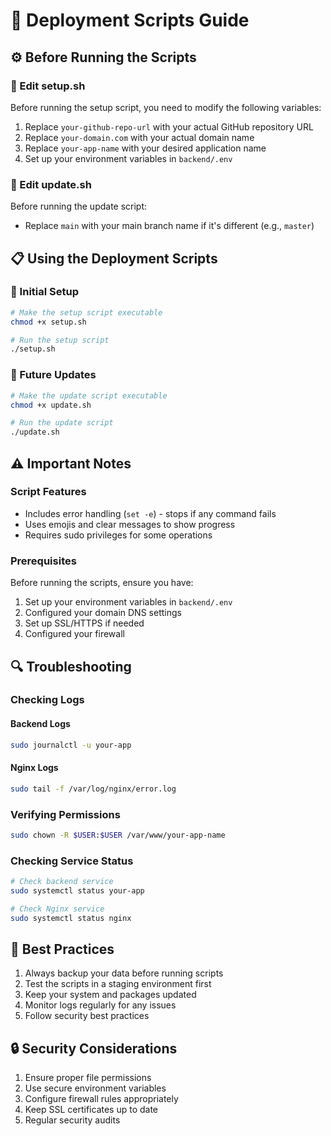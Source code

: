 # 🚀 Deployment Scripts Guide


## ⚙️ Before Running the Scripts

### 📝 Edit setup.sh

Before running the setup script, you need to modify the following variables:

1. Replace `your-github-repo-url` with your actual GitHub repository URL
2. Replace `your-domain.com` with your actual domain name
3. Replace `your-app-name` with your desired application name
4. Set up your environment variables in `backend/.env`

### 📝 Edit update.sh

Before running the update script:
- Replace `main` with your main branch name if it's different (e.g., `master`)


## 📋 Using the Deployment Scripts

### 🔧 Initial Setup

```bash
# Make the setup script executable
chmod +x setup.sh

# Run the setup script
./setup.sh
```

### 🔄 Future Updates

```bash
# Make the update script executable
chmod +x update.sh

# Run the update script
./update.sh
```


## ⚠️ Important Notes

### Script Features
- Includes error handling (`set -e`) - stops if any command fails
- Uses emojis and clear messages to show progress
- Requires sudo privileges for some operations

### Prerequisites
Before running the scripts, ensure you have:
1. Set up your environment variables in `backend/.env`
2. Configured your domain DNS settings
3. Set up SSL/HTTPS if needed
4. Configured your firewall

## 🔍 Troubleshooting

### Checking Logs

#### Backend Logs
```bash
sudo journalctl -u your-app
```

#### Nginx Logs
```bash
sudo tail -f /var/log/nginx/error.log
```

### Verifying Permissions
```bash
sudo chown -R $USER:$USER /var/www/your-app-name
```

### Checking Service Status
```bash
# Check backend service
sudo systemctl status your-app

# Check Nginx service
sudo systemctl status nginx
```

## 📝 Best Practices

1. Always backup your data before running scripts
2. Test the scripts in a staging environment first
3. Keep your system and packages updated
4. Monitor logs regularly for any issues
5. Follow security best practices

## 🔒 Security Considerations

1. Ensure proper file permissions
2. Use secure environment variables
3. Configure firewall rules appropriately
4. Keep SSL certificates up to date
5. Regular security audits


